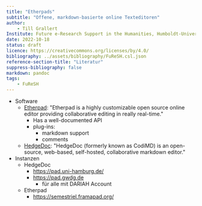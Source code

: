 ```yaml
---
title: "Etherpads"
subtitle: "Offene, markdown-basierte online Texteditoren"
author:
    - Till Grallert
Institute: Future e-Research Support in the Humanities, Humboldt-Universität zu Berlin
date: 2022-10-18
status: draft
licence: https://creativecommons.org/licenses/by/4.0/
bibliography: ../assets/bibliography/FuReSH.csl.json
reference-section-title: "Literatur"
suppress-bibliography: false
markdown: pandoc
tags:
    - FuReSH
---
```



- Software
    + [Etherpad](https://etherpad.org): "Etherpad is a highly customizable open source online editor providing collaborative editing in really real-time."
        * Has a well-documented API
        * plug-ins:
            - markdown support
            - comments
    + [HedgeDoc](https://hedgedoc.org): "HedgeDoc (formerly known as CodiMD) is an open-source, web-based, self-hosted, collaborative markdown editor."
- Instanzen
    + HedgeDoc
        * https://pad.uni-hamburg.de/
        * https://pad.gwdg.de
            - für alle mit DARIAH Account
    + Etherpad
        * https://semestriel.framapad.org/

